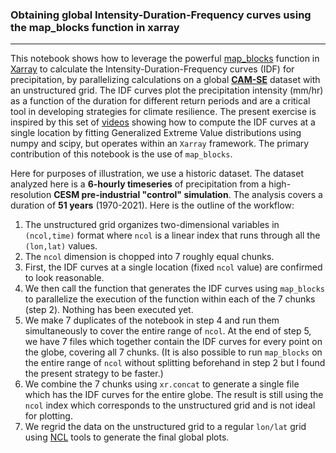 ### Obtaining global Intensity-Duration-Frequency curves using the map_blocks function in xarray
----

This notebook shows how to leverage the powerful [map_blocks](https://docs.xarray.dev/en/stable/generated/xarray.map_blocks.html) function in [Xarray](https://docs.xarray.dev/en/stable/index.html) to calculate the Intensity-Duration-Frequency curves (IDF) for precipitation, by parallelizing calculations on a global [**CAM-SE**](https://journals.sagepub.com/doi/10.1177/1094342011428142) dataset with an unstructured grid. The IDF curves plot the precipitation intensity (mm/hr) as a function of the duration for different return periods and are a critical tool in developing strategies for climate resilience. The present exercise is inspired by this set of [videos](https://www.youtube.com/watch?v=FItPMwK4K1o) showing how to compute the IDF curves at a single location by fitting Generalized Extreme Value distributions using numpy and scipy, but operates within an `Xarray` framework. The primary contribution of this notebook is the use of `map_blocks`.

 Here for purposes of illustration, we use a historic dataset. The dataset analyzed here is a **6-hourly timeseries** of precipitation from a high-resolution **CESM pre-industrial "control" simulation**. The analysis covers a duration of **51 years** (1970-2021). Here is the  outline of the workflow:

1. The unstructured grid organizes two-dimensional variables in `(ncol,time)` format where `ncol` is a linear index that runs through all the `(lon,lat)` values. 
2. The `ncol` dimension is chopped into 7 roughly equal chunks.
3. First, the IDF curves at a single location (fixed `ncol` value) are confirmed to look reasonable.
4. We then call the function that generates the IDF curves using `map_blocks` to parallelize the execution of the function within each of the 7 chunks (step 2). Nothing has been executed  yet.
5. We make 7 duplicates of the notebook in step 4 and run them simultaneously to cover the entire range of `ncol`. At the end of step 5, we have 7 files which together contain the IDF curves for every point on the globe, covering all 7 chunks. (It is also possible to run `map_blocks` on the entire range of `ncol` without splitting beforehand in step 2 but I found the present strategy to be faster.)
6. We combine the 7 chunks using `xr.concat` to generate a single file which has the IDF curves for the entire globe. The result is still using the `ncol` index which corresponds to the unstructured grid and is not ideal for plotting. 
7. We regrid the data on the unstructured grid to a regular `lon/lat` grid using [NCL](https://www.ncl.ucar.edu/) tools to generate the final global plots.
